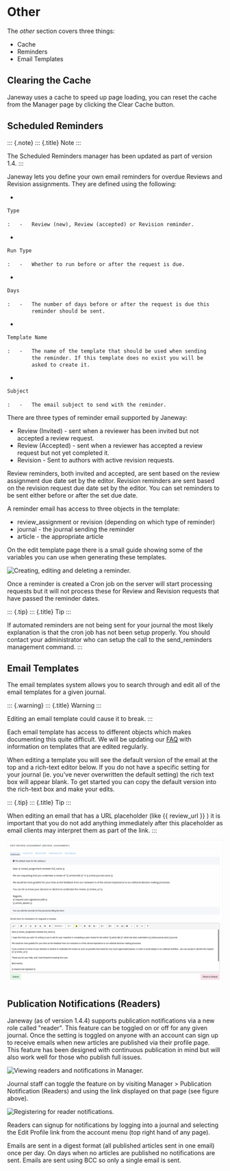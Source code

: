 Other
=====

The *other* section covers three things:

-   Cache
-   Reminders
-   Email Templates

Clearing the Cache
------------------

Janeway uses a cache to speed up page loading, you can reset the cache
from the Manager page by clicking the Clear Cache button.

Scheduled Reminders
-------------------

::: {.note}
::: {.title}
Note
:::

The Scheduled Reminders manager has been updated as part of version 1.4.
:::

Janeway lets you define your own email reminders for overdue Reviews and
Revision assignments. They are defined using the following:

-   

    Type

    :   -   Review (new), Review (accepted) or Revision reminder.

-   

    Run Type

    :   -   Whether to run before or after the request is due.

-   

    Days

    :   -   The number of days before or after the request is due this
            reminder should be sent.

-   

    Template Name

    :   -   The name of the template that should be used when sending
            the reminder. If this template does no exist you will be
            asked to create it.

-   

    Subject

    :   -   The email subject to send with the reminder.

There are three types of reminder email supported by Janeway:

-   Review (Invited) - sent when a reviewer has been invited but not
    accepted a review request.
-   Review (Accepted) - sent when a reviewer has accepted a review
    request but not yet completed it.
-   Revision - Sent to authors with active revision requests.

Review reminders, both invited and accepted, are sent based on the
review assignment due date set by the editor. Revision reminders are
sent based on the revision request due date set by the editor. You can
set reminders to be sent either before or after the set due date.

A reminder email has access to three objects in the template:

-   review\_assignment or revision (depending on which type of reminder)
-   journal - the journal sending the reminder
-   article - the appropriate article

On the edit template page there is a small guide showing some of the
variables you can use when generating these templates.

![Creating, editing and deleting a
reminder.](../../nstatic/create_reminders.gif)

Once a reminder is created a Cron job on the server will start
processing requests but it will not process these for Review and
Revision requests that have passed the reminder dates.

::: {.tip}
::: {.title}
Tip
:::

If automated reminders are not being sent for your journal the most
likely explanation is that the cron job has not been setup properly. You
should contact your administrator who can setup the call to the
send\_reminders management command.
:::

Email Templates
---------------

The email templates system allows you to search through and edit all of
the email templates for a given journal.

::: {.warning}
::: {.title}
Warning
:::

Editing an email template could cause it to break.
:::

Each email template has access to different objects which makes
documenting this quite difficult. We will be updating our
[FAQ](https://janeway.freshdesk.com/support/solutions/folders/43000574528)
with information on templates that are edited regularly.

When editing a template you will see the default version of the email at
the top and a rich-text editor below. If you do not have a specific
setting for your journal (ie. you\'ve never overwritten the default
setting) the rich text box will appear blank. To get started you can
copy the default version into the rich-text box and make your edits.

::: {.tip}
::: {.title}
Tip
:::

When editing an email that has a URL placeholder (like {{ review\_url }}
) it is important that you do not add anything immediately after this
placeholder as email clients may interpret them as part of the link.
:::

![Editing an email template.](../../nstatic/edit_template.png)

Publication Notifications (Readers)
-----------------------------------

Janeway (as of version 1.4.4) supports publication notifications via a
new role called \"reader\". This feature can be toggled on or off for
any given journal. Once the setting is toggled on anyone with an account
can sign up to receive emails when new articles are published via their
profile page. This feature has been designed with continuous publication
in mind but will also work well for those who publish full issues.

![Viewing readers and notifications in
Manager.](../../nstatic/publication-notifications.png)

Journal staff can toggle the feature on by visiting Manager \>
Publication Notification (Readers) and using the link displayed on that
page (see figure above).

![Registering for reader
notifications.](../../nstatic/register-for-reader-notifications.png)

Readers can signup for notifications by logging into a journal and
selecting the Edit Profile link from the account menu (top right hand of
any page).

Emails are sent in a digest format (all published articles sent in one
email) once per day. On days when no articles are published no
notifications are sent. Emails are sent using BCC so only a single email
is sent.
